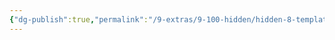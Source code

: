 ```yaml
---
{"dg-publish":true,"permalink":"/9-extras/9-100-hidden/hidden-8-templates/hidden-801-templater/hidden-8010000-general/hidden-801000400-publish-to-digital-garden-full/","dgHomeLink":true,"dgPassFrontmatter":false}
---
```



